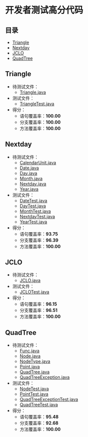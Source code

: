 # 开发者测试高分代码

## 目录

- [Triangle](#triangle)
- [Nextday](#nextday)
- [JCLO](#jclo)
- [QuadTree](#quadtree)

## <a name="triangle"></a> Triangle

* 待测试文件：
  * [Triangle.java](./Triangle/src/main/java/net/mooctest/Triangle.java)
* 测试文件：
  * [TriangleTest.java](./Triangle/src/test/java/net/mooctest/TriangleTest.java)
* 得分：
  * 语句覆盖率：**100.00**
  * 分支覆盖率：**100.00**
  * 方法覆盖率：**100.00**

## <a name="nextday"></a> Nextday

* 待测试文件：
  * [CalendarUnit.java](./Nextday/src/main/java/net/mooctest/CalendarUnit.java)
  * [Date.java](./Nextday/src/main/java/net/mooctest/Date.java)
  * [Day.java](./Nextday/src/main/java/net/mooctest/Day.java)
  * [Month.java](./Nextday/src/main/java/net/mooctest/Month.java)
  * [Nextday.java](./Nextday/src/main/java/net/mooctest/Nextday.java)
  * [Year.java](./Nextday/src/main/java/net/mooctest/Year.java)
* 测试文件：
  * [DateTest.java](./Nextday/src/test/java/net/mooctest/DateTest.java)
  * [DayTest.java](./Nextday/src/test/java/net/mooctest/DayTest.java)
  * [MonthTest.java](./Nextday/src/test/java/net/mooctest/MonthTest.java)
  * [NextdayTest.java](./Nextday/src/test/java/net/mooctest/NextdayTest.java)
  * [YearTest.java](./Nextday/src/test/java/net/mooctest/YearTest.java)
* 得分：
  * 语句覆盖率：**93.75**
  * 分支覆盖率：**96.39**
  * 方法覆盖率：**100.00**

## <a name="jclo"></a> JCLO

* 待测试文件：
  * [JCLO.java](./JCLO/src/main/java/net/mooctest/JCLO.java)
* 测试文件：
  * [JCLOTest.java](./JCLO/src/test/java/net/mooctest/JCLOTest.java)
* 得分：
  * 语句覆盖率：**96.15**
  * 分支覆盖率：**96.51**
  * 方法覆盖率：**100.00**

## <a name="quadtree"></a> QuadTree

* 待测试文件：
  * [Func.java](./QuadTree/src/main/java/net/mooctest/Func.java)
  * [Node.java](./QuadTree/src/main/java/net/mooctest/Node.java)
  * [NodeType.java](./QuadTree/src/main/java/net/mooctest/NodeType.java)
  * [Point.java](./QuadTree/src/main/java/net/mooctest/Point.java)
  * [QuadTree.java](./QuadTree/src/main/java/net/mooctest/QuadTree.java)
  * [QuadTreeException.java](./QuadTree/src/main/java/net/mooctest/QuadTreeException.java)
* 测试文件：
  * [NodeTest.java](./QuadTree/src/test/java/net/mooctest/NodeTest.java)
  * [PointTest.java](./QuadTree/src/test/java/net/mooctest/PointTest.java)
  * [QuadTreeExceptionTest.java](./QuadTree/src/test/java/net/mooctest/QuadTreeExceptionTest.java)
  * [QuadTreeTest.java](./QuadTree/src/test/java/net/mooctest/QuadTreeTest.java)
* 得分：
  * 语句覆盖率：**95.48**
  * 分支覆盖率：**92.68**
  * 方法覆盖率：**100.00**
